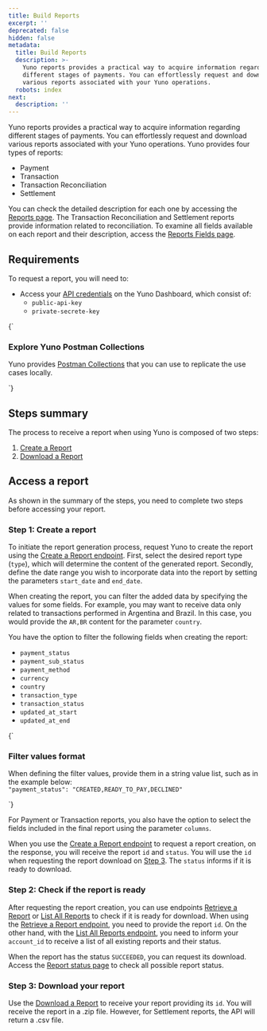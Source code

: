 ```yaml
---
title: Build Reports
excerpt: ''
deprecated: false
hidden: false
metadata:
  title: Build Reports
  description: >-
    Yuno reports provides a practical way to acquire information regarding
    different stages of payments. You can effortlessly request and download
    various reports associated with your Yuno operations.
  robots: index
next:
  description: ''
---
```

Yuno reports provides a practical way to acquire information regarding different stages of payments. You can effortlessly request and download various reports associated with your Yuno operations. Yuno provides four types of reports:

* Payment
* Transaction
* Transaction Reconciliation
* Settlement

You can check the detailed description for each one by accessing the [Reports page](ref:introduction-reports). The Transaction Reconciliation and Settlement reports provide information related to reconciliation. To examine all fields available on each report and their description, access the [Reports Fields page](ref:reports-fields).

## Requirements

To request a report, you will need to:

* Access your [API credentials](doc:developers-credentials) on the Yuno Dashboard, which consist of:
  * `public-api-key`
  * `private-secrete-key`

<HTMLBlock>{`
<body>
  <div class="infoBlockContainer">
    <div class="verticalLine"></div>
    <div>
      <h3>Explore Yuno Postman Collections</h3>
      <div class="contentContainer">
        <p>
          Yuno provides <a href='/reference/postman-collections'>Postman Collections</a> that you can use to replicate the use cases locally.        
        </p>
      </div>
    </div>
  </div>
</body>
`}</HTMLBlock>

## Steps summary

The process to receive a report when using Yuno is composed of two steps:

1. [Create a Report](ref:create-a-report)
2. [Download a Report](ref:download-a-report)

## Access a report

As shown in the summary of the steps, you need to complete two steps before accessing your report.

### Step 1: Create a report

To initiate the report generation process, request Yuno to create the report using the [Create a Report endpoint](ref:create-a-report). First, select the desired report type (`type`), which will determine the content of the generated report. Secondly, define the date range you wish to incorporate data into the report by setting the parameters `start_date` and `end_date`.

When creating the report, you can filter the added data by specifying the values for some fields. For example, you may want to receive data only related to transactions performed in Argentina and Brazil. In this case, you would provide the `AR,BR` content for the parameter `country`.

You have the option to filter the following fields when creating the report:

* `payment_status`
* `payment_sub_status`
* `payment_method`
* `currency`
* `country`
* `transaction_type`
* `transaction_status`
* `updated_at_start`
* `updated_at_end`

<HTMLBlock>{`
<body>
  <div class="infoBlockContainer">
    <div class="verticalLine"></div>
    <div>
      <h3>Filter values format</h3>
      <div class="contentContainer">
        <p>
					When defining the filter values, provide them in a string value list, such as in the example below:
          <br>
          <code>"payment_status": "CREATED,READY_TO_PAY,DECLINED"</code>
        </p>
      </div>
    </div>
  </div>
</body>
`}</HTMLBlock>

For Payment or Transaction reports, you also have the option to select the fields included in the final report using the parameter `columns`.

When you use the [Create a Report endpoint](ref:create-a-report) to request a report creation, on the response, you will receive the report `id` and `status`. You will use the `id` when requesting the report download on [Step 3](doc:build-reports#3-download-your-report). The `status` informs if it is ready to download.

### Step 2: Check if the report is ready

After requesting the report creation, you can use endpoints [Retrieve a Report](ref:retrieve-a-report) or [List All Reports](ref:list-all-reports) to check if it is ready for download. When using the [Retrieve a Report endpoint](ref:retrieve-a-report), you need to provide the report `id`. On the other hand, with the  [List All Reports endpoint](ref:list-all-reports), you need to inform your `account_id` to receive a list of all existing reports and their status.

When the report has the status `SUCCEEDED`, you can request its download. Access the [Report status page](ref:report-status) to check all possible report status.

### Step 3: Download your report

Use the [Download a Report](ref:download-a-report) to receive your report providing its `id`. You will receive the report in a .zip file. However, for Settlement reports, the API will return a .csv file.
